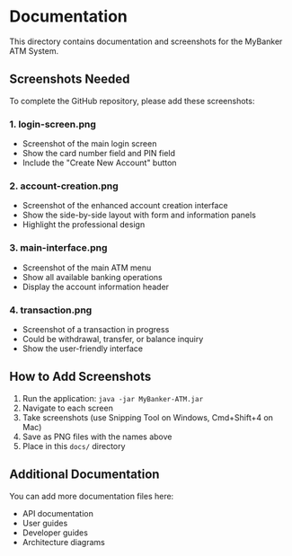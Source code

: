# Documentation

This directory contains documentation and screenshots for the MyBanker ATM System.

## Screenshots Needed

To complete the GitHub repository, please add these screenshots:

### 1. login-screen.png
- Screenshot of the main login screen
- Show the card number field and PIN field
- Include the "Create New Account" button

### 2. account-creation.png
- Screenshot of the enhanced account creation interface
- Show the side-by-side layout with form and information panels
- Highlight the professional design

### 3. main-interface.png
- Screenshot of the main ATM menu
- Show all available banking operations
- Display the account information header

### 4. transaction.png
- Screenshot of a transaction in progress
- Could be withdrawal, transfer, or balance inquiry
- Show the user-friendly interface

## How to Add Screenshots

1. Run the application: `java -jar MyBanker-ATM.jar`
2. Navigate to each screen
3. Take screenshots (use Snipping Tool on Windows, Cmd+Shift+4 on Mac)
4. Save as PNG files with the names above
5. Place in this `docs/` directory

## Additional Documentation

You can add more documentation files here:
- API documentation
- User guides
- Developer guides
- Architecture diagrams